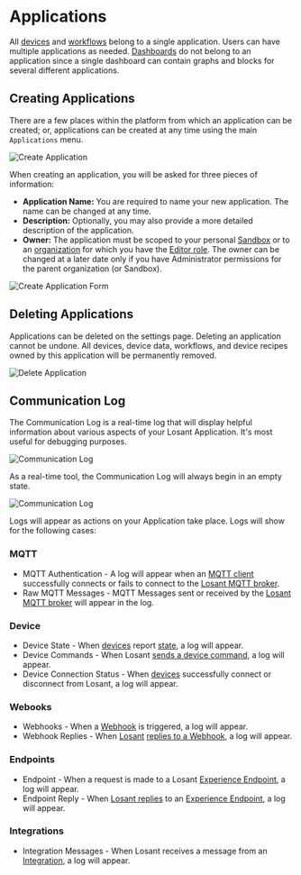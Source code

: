 # Applications

All [devices](/devices/overview/) and [workflows](/workflows/overview/) belong to a single application. Users can have multiple applications as needed. [Dashboards](/dashboards/overview/) do not belong to an application since a single dashboard can contain graphs and blocks for several different applications.

## Creating Applications

There are a few places within the platform from which an application can be created; or, applications can be created at any time using the main `Applications` menu.

![Create Application](/images/applications/create-application.png "Create Application")

When creating an application, you will be asked for three pieces of information:

-   **Application Name:** You are required to name your new application. The name can be changed at any time.
-   **Description:** Optionally, you may also provide a more detailed description of the application.
-   **Owner:** The application must be scoped to your personal [Sandbox](/user-accounts/sandbox/) or to an [organization](/organizations/overview/) for which you have the [Editor role](/organizations/members/#member-roles). The owner can be changed at a later date only if you have Administrator permissions for the parent organization (or Sandbox).

![Create Application Form](/images/applications/create-application-form.png "Create Application Form")

## Deleting Applications

Applications can be deleted on the settings page. Deleting an application cannot be undone. All devices, device data, workflows, and device recipes owned by this application will be permanently removed.

![Delete Application](/images/applications/delete-application.png "Delete Application")

## Communication Log

The Communication Log is a real-time log that will display helpful information about various aspects of your Losant Application. It's most useful for debugging purposes. 

![Communication Log](/images/applications/communication-log-full.png "Communication Log")

As a real-time tool, the Communication Log will always begin in an empty state.

![Communication Log](/images/applications/communication-log-empty.png "Communication Log")

Logs will appear as actions on your Application take place. Logs will show for the following cases:

### MQTT
- MQTT Authentication - A log will appear when an [MQTT client](https://docs.losant.com/mqtt/overview/) successfully connects or fails to connect to the [Losant MQTT broker](https://docs.losant.com/mqtt/overview/). 
- Raw MQTT Messages - MQTT Messages sent or received by the [Losant MQTT broker](https://docs.losant.com/mqtt/overview/) will appear in the log. 

### Device
- Device State - When [devices](https://docs.losant.com/devices/overview/) report [state](https://docs.losant.com/devices/state/), a log will appear.
- Device Commands - When Losant [sends a device command](https://docs.losant.com/devices/commands/), a log will appear.
- Device Connection Status - When [devices](https://docs.losant.com/devices/overview/) successfully connect or disconnect from Losant, a log will appear.

### Webooks
- Webhooks - When a [Webhook](https://docs.losant.com/applications/webhooks/) is triggered, a log will appear. 
- Webhook Replies - When [Losant](https://docs.losant.com/workflows/outputs/webhook-reply/) [replies to a Webhook](https://docs.losant.com/applications/webhooks/#custom-replies), a log will appear. 

### Endpoints

- Endpoint - When a request is made to a Losant [Experience Endpoint](https://docs.losant.com/experiences/endpoints/), a log will appear. 
- Endpoint Reply - When [Losant replies](https://docs.losant.com/workflows/outputs/endpoint-reply/) to an [Experience Endpoint](https://docs.losant.com/experiences/endpoints/), a log will appear.

### Integrations
- Integration Messages - When Losant receives a message from an [Integration](https://docs.losant.com/applications/integrations/), a log will appear. 


